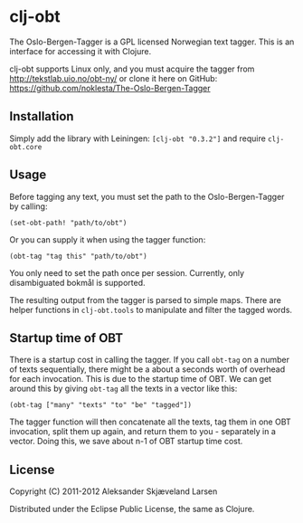 # clj-obt

The Oslo-Bergen-Tagger is a GPL licensed Norwegian text tagger. This is an interface for accessing it with Clojure.

clj-obt supports Linux only, and you must acquire the tagger from http://tekstlab.uio.no/obt-ny/ or clone it here on GitHub: https://github.com/noklesta/The-Oslo-Bergen-Tagger

## Installation

Simply add the library with Leiningen: `[clj-obt "0.3.2"]` and require `clj-obt.core`

## Usage

Before tagging any text, you must set the path to the Oslo-Bergen-Tagger by calling:

    (set-obt-path! "path/to/obt")

Or you can supply it when using the tagger function:

    (obt-tag "tag this" "path/to/obt")

You only need to set the path once per session. Currently, only disambiguated bokmål is supported.

The resulting output from the tagger is parsed to simple maps. There are helper functions in `clj-obt.tools` to manipulate and filter the tagged words.

## Startup time of OBT

There is a startup cost in calling the tagger. If you call `obt-tag` on a number of texts sequentially, there might be a about a seconds worth of overhead for each invocation. This is due to the startup time of OBT. We can get around this by giving `obt-tag` all the texts in a vector like this:

    (obt-tag ["many" "texts" "to" "be" "tagged"])

The tagger function will then concatenate all the texts, tag them in one OBT invocation, split them up again, and return them to you - separately in a vector. Doing this, we save about n-1 of OBT startup time cost.

## License

Copyright (C) 2011-2012 Aleksander Skjæveland Larsen

Distributed under the Eclipse Public License, the same as Clojure.
